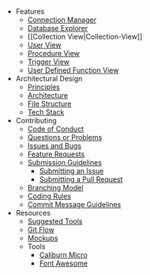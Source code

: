 * Features
	* [Connection Manager](Connection-Manager)
	* [Database Explorer](Database-Explorer)
	* [[Collection View|Collection-View]]
	* [User View](User-View)
	* [Procedure View](Procedure-View)
	* [Trigger View](Trigger-View)
	* [User Defined Function View](User-Defined-Function-View)
* Architectural Design
	* [Principles](Principles)
	* [Architecture](Architecture)
	* [File Structure](File-Structure)
	* [Tech Stack](Tech-Stack)
* Contributing
	* [Code of Conduct](Contributing#CodeOfConduct)
	* [Questions or Problems](Contributing#QuestionsOrProblems)
	* [Issues and Bugs](Contributing#IssuesAndBugs)
	* [Feature Requests](Contributing#FeatureRequests)
	* [Submission Guidelines](Contributing#SubmissionGuidelines)
		* [Submitting an Issue](Contributing#SubmittingAnIssue)
		* [Submitting a Pull Request](Contributing#SubmittingAPullRequest)
	* [Branching Model](Contributing#BranchingModel)
	* [Coding Rules](Contributing#CodingRules)
	* [Commit Message Guidelines](Contributing#CommitMessageGuidelines)
* Resources
	* [Suggested Tools](Suggested-Tools)
	* [Git Flow](Git-Flow)
	* [Mockups](Mockups)
	* Tools
		* [Caliburn Micro](http://caliburnmicro.com)
		* [Font Awesome](https://fortawesome.github.io/Font-Awesome)